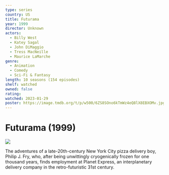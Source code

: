 ```yaml
---
type: series
country: US
title: Futurama
year: 1999
director: Unknown
actors:
  - Billy West
  - Katey Sagal
  - John DiMaggio
  - Tress MacNeille
  - Maurice LaMarche
genre:
  - Animation
  - Comedy
  - Sci-Fi & Fantasy
length: 10 seasons (154 episodes)
shelf: watched
owned: false
rating:
watched: 2023-01-29
poster: https://image.tmdb.org/t/p/w500/6ZS8SOno6kTmWz4eQ8lX8EBXOMv.jpg
---
```


# Futurama (1999)

![](https://image.tmdb.org/t/p/w500/6ZS8SOno6kTmWz4eQ8lX8EBXOMv.jpg)

The adventures of a late-20th-century New York City pizza delivery boy, Philip J. Fry, who, after being unwittingly cryogenically frozen for one thousand years, finds employment at Planet Express, an interplanetary delivery company in the retro-futuristic 31st century.